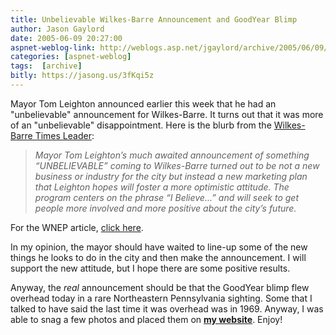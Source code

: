 ```yaml
---
title: Unbelievable Wilkes-Barre Announcement and GoodYear Blimp
author: Jason Gaylord
date: 2005-06-09 20:27:00
aspnet-weblog-link: http://weblogs.asp.net/jgaylord/archive/2005/06/09/411095.aspx
categories: [aspnet-weblog]
tags:  [archive]
bitly: https://jasong.us/3fKqi5z
---
```


Mayor Tom Leighton announced earlier this week that he had an "unbelievable" announcement for Wilkes-Barre. It turns out that it was more of an "unbelievable" disappointment. Here is the blurb from the [Wilkes-Barre Times Leader](http://www.timesleader.com/mld/timesleader/11856153.htm):  
  
> _Mayor Tom Leighton’s much awaited announcement of something “UNBELIEVABLE” coming to Wilkes-Barre turned out to be not a new business or industry for the city but instead a new marketing plan that Leighton hopes will foster a more optimistic attitude. The program centers on the phrase “I Believe...” and will seek to get people more involved and more positive about the city’s future._

For the WNEP article, [click here](http://www.wnep.com/Global/story.asp?S=3453693).  
  
In my opinion, the mayor should have waited to line-up some of the new things he looks to do in the city and then make the announcement. I will support the new attitude, but I hope there are some positive results.  
  
Anyway, the _real_ announcement should be that the GoodYear blimp flew overhead today in a rare Northeastern Pennsylvania sighting. Some that I talked to have said the last time it was overhead was in 1969. Anyway, I was able to snag a few photos and placed them on **[my website](http://www.jasongaylord.com/photos/Photos.aspx?AlbumID=60)**. Enjoy!